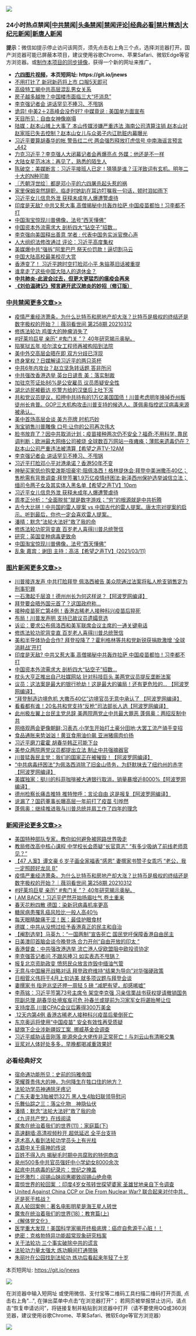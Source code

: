 ![](https://raw.githubusercontent.com/fqnews/bnews/master/64photo/fqnews-qr.jpg)

<div id="tt">
<h3>24小时热点禁闻|<a href="#%E4%B8%AD%E5%85%B1%E7%A6%81%E9%97%BB%E6%9B%B4%E5%A4%9A%E6%96%87%E7%AB%A0">中共禁闻</a>|<a href="#%E5%9B%BE%E7%89%87%E6%96%B0%E9%97%BB%E6%9B%B4%E5%A4%9A%E6%96%87%E7%AB%A0">头条禁闻</a>|<a href="#%E6%96%B0%E9%97%BB%E8%AF%84%E8%AE%BA%E6%9B%B4%E5%A4%9A%E6%96%87%E7%AB%A0">禁闻评论|<a href="#%E5%BF%85%E7%9C%8B%E7%BB%8F%E5%85%B8%E5%A5%BD%E6%96%87">经典必看|<a href="/video.md#%E7%A6%81%E7%89%87%E7%B2%BE%E9%80%89">禁片精选</a>|<a href="https://github.com/fqnews/djy/blob/master/gb/nf1351518.md#1">大纪元新闻</a>|<a href="https://github.com/fqnews/ntdtv/blob/master/gb/prog204.md#1">新唐人新闻</a></h3>
<div><b>提示：</b>微信如提示停止访问该网页，须先点击右上角三个点，选择浏览器打开。国产浏览器可能已屏蔽本项目，建议使用谷歌Chrome、苹果Safari、微软Edge等官方浏览器。或<a href="https://github.com/fqnews/bnews/blob/master/%E5%88%B6%E4%BD%9Cgit%E7%A6%81%E9%97%BB%E9%95%9C%E5%83%8F.md">制作本项目的同步镜像</a>，获得一个新的网址来推广。</div>
<ul>
<li><b><a href="http://d1.bdrive.tk/64.mp4" target="_blank">六四图片视频</a>，本页短网址: https://git.io/jnews</b></li>
<li><a href="/cnnews/20210311/1502916.md">不用打针了 新冠新药将上市 口服5天即可</a></li>
<li><a href="/cnnews/20210312/1503191.md">高级特工揭中共高层混乱男女关系</a></li>
<li><a href="/finance/20210312/1503101.md">房子越多越惨？中国楼市面临三大“坏消息”</a></li>
<li><a href="/cbnews/20210312/1503366.md">李克强记者会 讲话罕见不捧习、不甩锅</a></li>
<li><a href="/cbnews/20210312/1503077.md">诡异! 中美2＋2高峰会没乔好? 中媒竟说 : 美国单方面宣布</a></li>
<li><a href="/worldnews/usa/20210311/1502798.md">天目所见：自由女神像崩塌</a></li>
<li><a href="/comments/20210312/1503066.md">陆媒：赵本山摊上大事了 本山传媒涉嫌严重违法 海南公司清算注销 赵本山对赵家班已失去控制？赵本山女儿与众弟子内讧肮脏内幕曝光</a></li>
<li><a href="/comments/20210312/1503211.md">习近平要算胡春华的帐 警告红二代 两会强烈释放打虎信号 中南海谣言预言_442</a></li>
<li><a href="/comments/20210312/1503292.md">力克习近平？李克强人大闭幕记者会再爆亮点 外媒：他还是不一样</a></li>
<li><a href="/yule/20210311/1503008.md">大陆女星范冰冰：再见了，熟悉的陌生人</a></li>
<li><a href="/bannedvideo/20210311/1502891.md">陈破空：美媒断言：习近平接班人已定！猜猜是谁？汪洋致词有玄机。明年二十大的N种可能</a></li>
<li><a href="/ssgc/20210312/1503141.md">〖兲朝浮世绘〗都是邓小平的六四屠杀起头惹的祸</a></li>
<li><a href="/lifebaike/20210312/1503334.md">家里保姆突然辞职，临走时她趴在耳边叮嘱我一句话，顿时泪如雨下</a></li>
<li><a href="/cbnews/20210312/1503304.md">习近平女儿信息外泄 获释未成年人爆遭警虐待</a></li>
<li><a href="/topimagenews/20210312/1503179.md">印度是天敌? 中共又惹大事 高僧揭秘中共轰炸拉萨 中国疫苗都怕！习李都不打</a></li>
<li><a href="/comments/20210312/1503172.md">中国淘宝惊现川普佛像，法号“西天懂佛”</a></li>
<li><a href="/topimagenews/20210312/1503097.md">中国资本外流需求大 剖析四大“钻空子”招数…</a></li>
<li><a href="/ssgc/20210311/1502888.md">李克强向美国释出善意 学者 : 代表中国务实派官僚心声</a></li>
<li><a href="/cbnews/20210312/1503119.md">人大组织法修改通过 评论：习近平高度集权</a></li>
<li><a href="/cnnews/20210312/1503236.md">美媒爆中共“强拆”阿里巴巴 祭天价罚款！逼切割马云</a></li>
<li><a href="/funmedia/20210311/1502909.md">中国大陆高校最美校花大赏</a></li>
<li><a href="/comments/20210312/1503050.md">香港变了！ 习近平跨时空打脸邓小平 朱镕基旧话被重提</a></li>
<li><a href="/cbnews/20210311/1502953.md">谁拿走了这些中国大陆人的退休金？</a></li>
<li><b><a href="/comments/20200211/1275071.md" target="_blank">中共肺炎-此波会过去，但更大更猛烈的瘟疫会再来</a></b></li>
<li><b><a href="/comments/20200207/1272816.md" target="_blank">《刘伯温碑记》预言避开武汉肺炎的妙招（修订版）</a></b></li>
</ul>
</div>

<div class="catlist">
<h3><a href="/cbnews/" target="_blank">中共禁闻</a><span><a href="/cbnews/" target="_blank" rel="nofollow">更多文章>></a></span></h3>
<ul>
<li><a href="/comments/20210312/1503634.md" target="_blank">疫情严重经济萧条，为什么比特币和房地产却大涨？比特币是极权的终结还是数字极权的开始？｜薇羽看世间 第258期 20210312</a></li>
<li><a href="/cbnews/20210312/1503595.md" target="_blank">修炼法轮功 鸡蛋大的肿瘤消失了</a></li>
<li><a href="/comments/20210312/1503621.md" target="_blank">#好莱坞巨星 亲历“ #鬼门关 ”？ 40年研究揭示奥秘。</a></li>
<li><a href="/cbnews/20210312/1503604.md" target="_blank">陷冤狱五年 哈尔滨女工程师再被构陷到法院</a></li>
<li><a href="/cbnews/20210312/1503597.md" target="_blank">美中外交高层会晤在即 双方分歧已浮现</a></li>
<li><a href="/cbnews/20210312/1503586.md" target="_blank">终身掌权？日媒解读习近平的两只茶杯</a></li>
<li><a href="/cbnews/20210312/1503585.md" target="_blank">中共6年内攻台？赵立坚急转话题 答非所问</a></li>
<li><a href="/cbnews/20210312/1503575.md" target="_blank">中共强改香港选举 英台日谴责 美：落实制裁</a></li>
<li><a href="/cbnews/20210312/1503574.md" target="_blank">加驻京签证处86%是公安雇员 议员质疑安全性</a></li>
<li><a href="/cbnews/20210312/1503549.md" target="_blank">湖北访民被截访 吃警方给的汉堡后上吐下泻</a></li>
<li><a href="/comments/20210312/1503483.md" target="_blank">共和党议员提议，扣押中共持有的1万亿美国国债！川普考虑明年换掉乔州叛徒州长肯普。GOP三大机构攻击川普支持的候选人。蓬佩奥指控武汉病毒来源被承认。</a></li>
<li><a href="/cbnews/20210312/1503461.md" target="_blank">美中首场高层会谈 美方亮牌 时机巧妙</a></li>
<li><a href="/cbnews/20210312/1503460.md" target="_blank">淘宝销售川普雕像 口号:让你的公司再次伟大</a></li>
<li><a href="/comments/20210312/1503378.md" target="_blank">脸书放弃了？因中共取消计划；疫苗接种两次仍不安全？福奇:不用科学, 靠民调判断；欧洲最大网络公司被烧 全球数百万网站一夜瘫痪；薄熙来遗毒仍在？ 赵本山公司严重违法被清算【希望之声TV-12AM</a></li>
<li><a href="/cbnews/20210312/1503366.md" target="_blank">李克强记者会 讲话罕见不捧习、不甩锅</a></li>
<li><a href="/cbnews/20210312/1503365.md" target="_blank">习近平打脸邓小平对港承诺？香港50年不变</a></li>
<li><a href="/comments/20210312/1503352.md" target="_blank">神秘买家低价购爱泼斯坦豪宅;阻佩洛西！格林提休会;拜登中美洲撒币40亿；售枪需有背景调查;拜登签署1.9万亿疫情纾困法;新泽西州保护选举诚信立法；缅司令两子女及其实体入黑名单【希望之声TV】10pm</a></li>
<li><a href="/cbnews/20210312/1503304.md" target="_blank">习近平女儿信息外泄 获释未成年人爆遭警虐待</a></li>
<li><a href="/comments/20210312/1503287.md" target="_blank">周孝正分析：“全面脱贫”就是数字游戏；“穷”的根源就是中共折腾</a></li>
<li><a href="/comments/20210312/1503255.md" target="_blank">古今大比拼！中共国的雷人提案 vs 中国古代的雷人提案。唐太宗对提案的启示。听到最后，你也一定会喜欢雷人提案。</a></li>
<li><a href="/comments/20210312/1502968.md" target="_blank">潘晴：默念“法轮大法好”救了我的命</a></li>
<li><a href="/comments/20210312/1502969.md" target="_blank">修炼法轮功驼背变直 百岁老人喜得川普总统贺信</a></li>
<li><a href="/cbnews/20210312/1502984.md" target="_blank">研究：英国变种病毒更致命</a></li>
<li><a href="/comments/20210312/1503172.md" target="_blank">中国淘宝惊现川普佛像，法号“西天懂佛”</a></li>
<li><a href="/comments/20210312/1503220.md" target="_blank">乱象    嘉宾：谢田   主持：高洁【希望之声TV】(2021/03/11)</a></li>

</ul>
</div>
<div class="catlist">
<h3><a href="/topimagenews/" target="_blank">图片新闻</a><span><a href="/topimagenews/" target="_blank" rel="nofollow">更多文章>></a></span></h3>
<ul>
<li><a href="/topimagenews/20210312/1503627.md" target="_blank">川普接连发声 中共打脸拜登 佩洛西被告 美众院通过法案将私人枪支销售定为刑事犯罪</a></li>
<li><a href="/topimagenews/20210312/1503547.md" target="_blank">一石激起千层浪！德州州长为何这样说？【阿波罗网编译】</a></li>
<li><a href="/topimagenews/20210312/1503529.md" target="_blank">拜登要会晤外国元首了？这国政府称…</a></li>
<li><a href="/topimagenews/20210312/1503528.md" target="_blank">接种疫苗死亡第4例！香港古稀老人接种科兴疫苗后猝死</a></li>
<li><a href="/topimagenews/20210312/1503252.md" target="_blank">布局！川普发声明 支持已故议员遗孀竞选</a></li>
<li><a href="/topimagenews/20210312/1503251.md" target="_blank">诉讼：要求公布佩洛西和美军联席会议主席的一通关键电话</a></li>
<li><a href="/comments/20210312/1502969.md" target="_blank">修炼法轮功驼背变直 百岁老人喜得川普总统贺信</a></li>
<li><a href="/topimagenews/20210312/1503198.md" target="_blank">美和半导体协会合作? 拜登投降了？霍利格林等共和党新锐获捐款激增 ‘全球消耗战’开打</a></li>
<li><a href="/topimagenews/20210312/1503179.md" target="_blank">印度是天敌? 中共又惹大事 高僧揭秘中共轰炸拉萨 中国疫苗都怕！习李都不打</a></li>
<li><a href="/topimagenews/20210312/1503097.md" target="_blank">中国资本外流需求大 剖析四大“钻空子”招数…</a></li>
<li><a href="/topimagenews/20210311/1502860.md" target="_blank">枕头大亨正推出自己社媒网站 针对科技巨头 美两党议员提反垄断法案</a></li>
<li><a href="/topimagenews/20210311/1502764.md" target="_blank">议员：这法案是最大的银行抢劫！这是最大的骗局！还有更危险的&#8230; 【阿波罗网编译】</a></li>
<li><a href="/topimagenews/20210311/1502690.md" target="_blank">“拜登制造边境危机 大撒币40亿”边境官员无意中承认了 【阿波罗网编译】</a></li>
<li><a href="/topimagenews/20210311/1502636.md" target="_blank">看看都有谁！20名共和党支持“反枪”司法部长人选【阿波罗网编译】</a></li>
<li><a href="/topimagenews/20210311/1502486.md" target="_blank">此州极左翼上台民主党总辞 美两院两党止中共最大罪恶 蓬佩奥：两招反制中共</a></li>
<li><a href="/topimagenews/20210311/1502485.md" target="_blank">网络观两会更像朝鲜;习表态,小学生开始打土豪分田地;大罢工流产骑手变招</a></li>
<li><a href="/topimagenews/20210311/1502386.md" target="_blank">食品通胀来势汹汹！黄豆食用油价飙 亚洲猪瘟肉价扬</a></li>
<li><a href="/topimagenews/20210311/1502269.md" target="_blank">习近平磨刀霍霍 胡春华韩正可能下台</a></li>
<li><a href="/topimagenews/20210310/1502174.md" target="_blank">美参众两院两党议员都提出立法 制止中共强摘器官</a></li>
<li><a href="/topimagenews/20210310/1502172.md" target="_blank">川普猛轰民主党：我们的国家正在被摧毁！【阿波罗网编译】</a></li>
<li><a href="/topimagenews/20210310/1502170.md" target="_blank">&#8220;中共病毒纾困法&#8221;为佩洛西消除了旧金山债务，为舒默抹去了纽约州的赤字【阿波罗网编译】</a></li>
<li><a href="/topimagenews/20210310/1501919.md" target="_blank">美媒独家：挺川的科菲咖啡被大通银行取消，销量暴增近8000%【阿波罗网编译】</a></li>
<li><a href="/topimagenews/20210310/1501787.md" target="_blank">德州检察长痛击推特 推特惨呼：言论自由 这是报复【阿波罗网编译】</a></li>
<li><a href="/topimagenews/20210310/1501650.md" target="_blank">说漏了？国药董事长曝高层一年前打了疫苗 引哗然</a></li>
<li><a href="/topimagenews/20210310/1501634.md" target="_blank">蓬佩奥：继续推进我与川普总统并肩工作了四年的理念</a></li>

</ul>
</div>
<div class="catlist">
<h3><a href="/comments/" target="_blank">新闻评论</a><span><a href="/comments/" target="_blank" rel="nofollow">更多文章>></a></span></h3>
<ul>
<li><a href="/comments/20210312/1503653.md" target="_blank">美国特种部队专家，教你如何避免被网路世界吸走</a></li>
<li><a href="/comments/20210312/1503642.md" target="_blank">教局修改高中核心课程 中学校长会质疑“长官意志” “有多少吸纳了前线老师意见？”</a></li>
<li><a href="/comments/20210312/1503641.md" target="_blank">【47 人案】谭文豪 6 岁子画全家福表“感恩” 妻撰家书赞子女乖巧 “老公，我一定照顾好龙凤 B”</a></li>
<li><a href="/comments/20210312/1503634.md" target="_blank">疫情严重经济萧条，为什么比特币和房地产却大涨？比特币是极权的终结还是数字极权的开始？｜薇羽看世间 第258期 20210312</a></li>
<li><a href="/comments/20210312/1503621.md" target="_blank">#好莱坞巨星 亲历“ #鬼门关 ”？ 40年研究揭示奥秘。</a></li>
<li><a href="/comments/20210312/1503619.md" target="_blank">I AM BACK！习近平俨然开始扬眉吐气 卷土重来</a></li>
<li><a href="/comments/20210312/1503614.md" target="_blank">春天花粉四散 德国：染新冠病毒机率更高</a></li>
<li><a href="/comments/20210312/1503613.md" target="_blank">糖尿病患罹乳癌风险比一般人高40％</a></li>
<li><a href="/comments/20210312/1503612.md" target="_blank">每天眼睛酸痛干涩！医：最佳护眼食材</a></li>
<li><a href="/comments/20210312/1503602.md" target="_blank">德媒：中共从没想过给予香港真正的民主和自治</a></li>
<li><a href="/comments/20210312/1503594.md" target="_blank">【阉割选举】马英九：“一国两制”宣告死亡 国民党吁保障香港自由民主</a></li>
<li><a href="/comments/20210312/1503593.md" target="_blank">日美澳印首脑会谈今晚登场 合力开创“自由开放的印太 ”</a></li>
<li><a href="/comments/20210312/1503592.md" target="_blank">香港督查：中共强改港选举 流亡港人促欧盟阻中欧投资协定</a></li>
<li><a href="/comments/20210312/1503568.md" target="_blank">李克强答记者问 不跟风捧习 如实表态不甩锅？</a></li>
<li><a href="/comments/20210312/1503567.md" target="_blank">报复北京资助政变 愤怒民众放言炸毁中缅油气管</a></li>
<li><a href="/comments/20210312/1503566.md" target="_blank">无意与中国展开战略对话 拜登政府维持“结果为导向”对华强硬政策</a></li>
<li><a href="/comments/20210312/1503554.md" target="_blank">日相菅义伟将于4月上旬访美 就多项议题与拜登会谈</a></li>
<li><a href="/comments/20210312/1503539.md" target="_blank">妻撰家书 指尹兆坚还押一周轻 5 磅 “减肥有望，却感唏嘘”</a></li>
<li><a href="/comments/20210312/1503519.md" target="_blank">李燕铭：习近平签第73号主席令 架空李克强 习亲信栗战书获权提请撤销国务院副总理 胡春华处境岌岌可危 孙春兰或提前为习家军女将谌贻琴让位</a></li>
<li><a href="/comments/20210312/1503492.md" target="_blank">支持度高 川普CPAC会议后筹得300万美金</a></li>
<li><a href="/comments/20210312/1503491.md" target="_blank"> 12天内第4例 香港古稀老人接种科兴疫苗后晕倒死亡</a></li>
<li><a href="/comments/20210312/1503490.md" target="_blank">东京奥运将使用“中国疫苗” 安全有效性再受质疑</a></li>
<li><a href="/comments/20210312/1503489.md" target="_blank">疑旗下企业涉新疆奴工案  挪威基金会调查</a></li>
<li><a href="/comments/20210312/1503488.md" target="_blank">习近平威胁话音刚落 能源央企大佬传非正常死亡！与刘云山有清晰交集</a></li>
<li><a href="/comments/20210312/1503485.md" target="_blank">豆浆对人体好处多多，早晚都喝减重效果好</a></li>

</ul>
</div>

<div class="catlist">
<h3>必看经典好文</h3>
<ul>
<li><a href="/cbnews/20180711/970353.md" target="_blank">宿命通功能所见：史前的玛雅帝国</a></li>
<li><a href="/comments/20200618/1346830.md" target="_blank">荣耀尊贵伟大的神，为何降生在牲口住的地方？</a></li>
<li><a href="/health/20170626/780263.md" target="_blank">法轮功学员神通除牙疼记</a></li>
<li><a href="/cbnews/20200611/1343037.md" target="_blank">广东夫妻生3胎被罚32万 黑人生4胎妇联领导慰问</a></li>
<li><a href="/tculture/20190101/1056889.md" target="_blank">乐舞仙踪之三：落尘化物　神隐仙伏</a></li>
<li><a href="/comments/20210312/1502968.md" target="_blank">潘晴：默念“法轮大法好”救了我的命</a></li>
<li><a href="/bookonline/20131116/201057.md" target="_blank">《九评共产党》在线阅读</a></li>
<li><a href="/topimagenews/20180530/950691.md" target="_blank">魔鬼在统治着我们的世界(11)：家庭篇(下)</a></li>
<li><a href="/comments/20210202/1479954.md" target="_blank">高速翻墙:高清视频秒开 超低延迟 全平台支持</a></li>
<li><a href="/comments/20200227/1284657.md" target="_blank">道术高人看到法轮功学员头上有光柱</a></li>
<li><a href="/ccpdope/20200531/1337409.md" target="_blank">古籍中关于瘟神的传说</a></li>
<li><a href="/lifebaike/20200711/1358994.md" target="_blank">百姓不得入内 揭秘毛时期中共腐败的特供商店</a></li>
<li><a href="/comments/20200704/783272.md" target="_blank">泉州500多中共官员强奸中小学幼女8000余次</a></li>
<li><a href="/comments/20200702/1354076.md" target="_blank">起底中共病毒的纪录片：世纪之掩盖</a></li>
<li><a href="/cbnews/20200727/1366904.md" target="_blank">壮怀激烈：阎锡山妹阎惠卿致阎锡山绝命电</a></li>
<li><a href="/comments/20210307/1499941.md" target="_blank">震惊世界的轮回案 ：印度4岁女孩转世探望婆家 圣雄甘地亲自下令调查</a></li>
<li><a href="/comments/20200820/1451960.md" target="_blank">United Against China CCP or Die From Nuclear War? 联合起来对付中共，还是死于核战？</a></li>
<li><a href="/comments/20200523/1332915.md" target="_blank">真人轮回案例：著名电影明星是海王星人转世</a></li>
<li><a href="/topimagenews/20180701/965109.md" target="_blank">魔鬼在统治着我们的世界(18)：教育篇(上)</a></li>
<li><a href="/bookwiki/20130610/138400.md" target="_blank">《解体党文化》</a></li>
<li><a href="/comments/20201115/1431139.md" target="_blank">医学重大发现！美国科学家揭开终极底牌：癌症自愈源于心脏！！</a></li>
<li><a href="/comments/20200705/783265.md" target="_blank">绝密：克格勃特异功能超常现象研究档案</a></li>
<li><a href="/cbnews/20200703/1354907.md" target="_blank">关于法轮功 三个事实破除中共的谎言</a></li>
<li><a href="/cbnews/20200816/1381005.md" target="_blank">法轮功力量太强大 炼功瞬间打通带脉</a></li>
<li><a href="/comments/20210216/1488271.md" target="_blank">朱丽叶在公园找到法轮功 炼功后看起来年轻了十岁</a></li>

</ul>
</div>

本页短网址: https://git.io/jnews

![](https://raw.githubusercontent.com/fqnews/bnews/master/64photo/fqnews-qr.jpg)

在浏览器中输入短网址 或使用微信、支付宝等二维码工具扫描二维码打开页面, 点击右上角"...", 在弹出菜单中点击“在浏览器打开”； 若网页被举报禁止访问，请点击“恢复申请访问”，将链接复制并粘贴到浏览器中打开（请不要使用QQ或360浏览器，建议使用谷歌Chrome、苹果Safari、微软Edge等官方浏览器）

![](https://raw.githubusercontent.com/fqnews/bnews/master/64photo/wx.jpg)